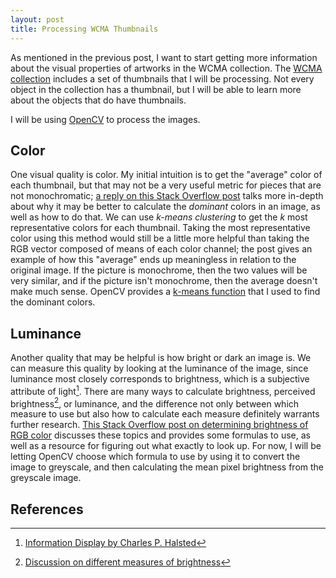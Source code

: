 ```yaml
---
layout: post
title: Processing WCMA Thumbnails
---
```

As mentioned in the previous post, I want to start getting more information about the visual properties of artworks in the WCMA collection. The [WCMA collection](https://github.com/wcmaart/collection) includes a set of thumbnails that I will be processing. Not every object in the collection has a thumbnail, but I will be able to learn more about the objects that do have thumbnails.

I will be using [OpenCV](https://opencv.org/) to process the images.

## Color
One visual quality is color. My initial intuition is to get the "average" color of each thumbnail, but that may not be a very useful metric for pieces that are not monochromatic; [a reply on this Stack Overflow post](https://stackoverflow.com/questions/43111029/how-to-find-the-average-colour-of-an-image-in-python-with-opencv) talks more in-depth about why it may be better to calculate the _dominant_ colors in an image, as well as how to do that. We can use _k-means clustering_ to get the _k_ most representative colors for each thumbnail. Taking the most representative color using this method would still be a little more helpful than taking the RGB vector composed of means of each color channel; the post gives an example of how this "average" ends up meaningless in relation to the original image. If the picture is monochrome, then the two values will be very similar, and if the picture isn't monochrome, then the average doesn't make much sense. OpenCV provides a [k-means function](https://docs.opencv.org/3.0-beta/doc/py_tutorials/py_ml/py_kmeans/py_kmeans_opencv/py_kmeans_opencv.html) that I used to find the dominant colors.

## Luminance
Another quality that may be helpful is how bright or dark an image is. We can measure this quality by looking at the luminance of the image, since luminance most closely corresponds to brightness, which is a subjective attribute of light[^brightness]. There are many ways to calculate brightness, perceived brightness[^pb], or luminance, and the difference not only between which measure to use but also how to calculate each measure  definitely warrants further research. [This Stack Overflow post on determining brightness of RGB color](https://stackoverflow.com/questions/596216/formula-to-determine-brightness-of-rgb-color) discusses these topics and provides some formulas to use, as well as a resource for figuring out what exactly to look up. For now, I will be letting OpenCV choose which formula to use by using it to convert the image to greyscale, and then calculating the mean pixel brightness from the greyscale image.

## References
[^brightness]: [Information Display by Charles P. Halsted](http://crompton.com/light/index.html)
[^pb]: [Discussion on different measures of brightness](http://www.nbdtech.com/Blog/archive/2008/04/27/Calculating-the-Perceived-Brightness-of-a-Color.aspx)